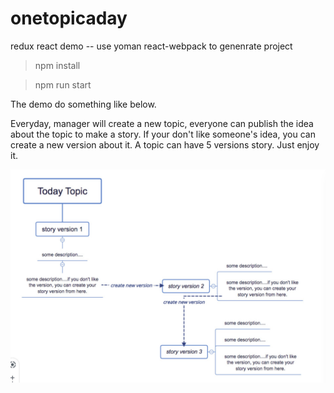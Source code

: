 # onetopicaday
redux react demo -- use yoman react-webpack to genenrate project

> npm install

> npm run start


The demo do something like below.

Everyday, manager will create a new topic, everyone can publish the idea about the topic to make a story. If your don't like someone's idea, you can create a new version about it. A topic can have 5 versions story. Just enjoy it.

![instruction](./src/images/instr.jpeg "instruction")
